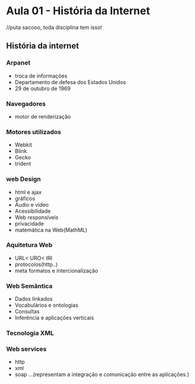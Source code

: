 # Aula 01 - História da Internet

//puta sacooo, toda disciplina tem isso!

## História da internet

### Arpanet
- troca de informações 
- Departamento de defesa dos Estados Unidos
- 29 de outubro de 1969

### Navegadores
- motor de renderização

### Motores utilizados
- Webkit
- Blink
- Gecko
- trident


### web Design
- html e ajax
- gráficos
- Áudio e vídeo
- Acessibilidade
- Web responsíveis
- privacidade
- matemática  na Web(MathML)

### Aquitetura Web
- URL< URO< IRI
- protocolos(http..)
- meta formatos e intercionalização

### Web Semântica
- Dados linkados
- Vocabulários e ontologias
- Consultas
- Inferência e aplicações verticais

### Tecnologia XML

### Web services
- http
- xml
- soap
...(representam a integração e comunicação entre as aplicações.)



